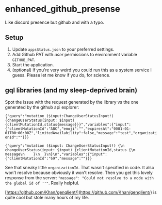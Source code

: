 # enhanced_github_presense
Like discord presence but github and with a typo.

## Setup

1. Update `appsStatus.json` to your preferred settings.
2. Add Github PAT with _user_ permissions to environment variable `GITHUB_PAT`.
3. Start the application.
4. (optional) If you're very weird you could run this as a system service I guess. Please let me know if you do, for science.

## gql libraries (and my sleep-deprived brain)

Spot the issue with the request generated by the library vs the one generated by the github api explorer:

`{"query":"mutation ($input:ChangeUserStatusInput!){changeUserStatus(input: $input){clientMutationId,status{message}}}","variables":{"input":{"clientMutationId":"ABC","emoji":"","expiresAt":"0001-01-01T00:00:00Z","limitedAvailability":false,"message":"test","organizationId":""}}}`

`{"query":"mutation ($input: ChangeUserStatusInput!) {\n  changeUserStatus(input: $input) {clientMutationId,status {\n      message\n    }\n  }\n}\n","variables":{"input":{"clientMutationId":"69","message":""}}}` 

See that sneaky little `organizationId`. That wasn't specified in code. It also won't resolve because obviously it won't resolve. Then you get this lovely response from the server: `"message": "Could not resolve to a node with the global id of ''"`. Really helpful. 

[https://github.com/Khan/genqlient/](https://github.com/Khan/genqlient/) is quite cool but stole many hours of my life.
